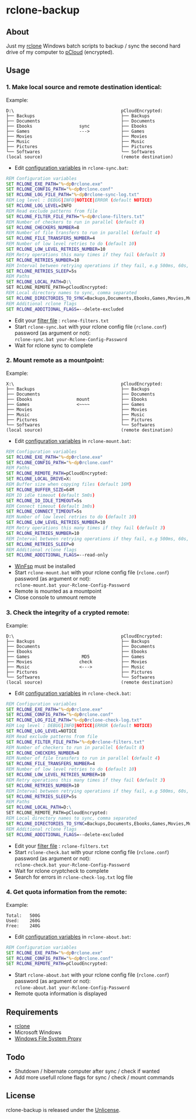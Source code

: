 # rclone-backup

## About
Just my [rclone](https://rclone.org/) Windows batch scripts to backup / sync the second hard drive of my computer to [pCloud](https://www.pcloud.com/) (encrypted).

## Usage
### 1. Make local source and remote destination identical:
Example:
```
D:\                                         pCloudEncrypted:
├── Backups                                 ├── Backups
├── Documents                               ├── Documents
├── Ebooks                  sync            ├── Ebooks
├── Games                   --->            ├── Games
├── Movies                                  ├── Movies
├── Music                                   ├── Music
├── Pictures                                ├── Pictures
└── Softwares                               └── Softwares
(local source)                              (remote destination)
````
- Edit [configuration variables](https://rclone.org/commands/rclone_sync/) in `rclone-sync.bat`:
```bat
REM Configuration variables
SET RCLONE_EXE_PATH="%~dp0rclone.exe"
SET RCLONE_CONFIG_PATH="%~dp0rclone.conf"
SET RCLONE_LOG_FILE_PATH="%~dp0rclone-sync-log.txt"
REM Log level : DEBUG|INFO|NOTICE|ERROR (default NOTICE)
SET RCLONE_LOG_LEVEL=INFO
REM Read exclude patterns from file
SET RCLONE_FILTER_FILE_PATH="%~dp0rclone-filters.txt"
REM Number of checkers to run in parallel (default 8)
SET RCLONE_CHECKERS_NUMBER=8
REM Number of file transfers to run in parallel (default 4)
SET RCLONE_FILE_TRANSFERS_NUMBER=4
REM Number of low level retries to do (default 10)
SET RCLONE_LOW_LEVEL_RETRIES_NUMBER=10
REM Retry operations this many times if they fail (default 3)
SET RCLONE_RETRIES_NUMBER=10
REM Interval between retrying operations if they fail, e.g 500ms, 60s, 5m (0 to disable)
SET RCLONE_RETRIES_SLEEP=5s
REM Paths
SET RCLONE_LOCAL_PATH=D:\
SET RCLONE_REMOTE_PATH=pCloudEncrypted:
REM Local directory names to sync, comma separated
SET RCLONE_DIRECTORIES_TO_SYNC=Backups,Documents,Ebooks,Games,Movies,Music,Pictures,Softwares
REM Additional rclone flags
SET RCLONE_ADDITIONAL_FLAGS=--delete-excluded
```
- Edit your [filter file](https://rclone.org/filtering/) : `rclone-filters.txt`
- Start `rclone-sync.bat` with your rclone config file (`rclone.conf`) password (as argument or not):  
`rclone-sync.bat your-Rclone-Config-Password`
- Wait for rclone sync to complete

### 2. Mount remote as a mountpoint:
Example:
```
X:\                                         pCloudEncrypted:
├── Backups                                 ├── Backups
├── Documents                               ├── Documents
├── Ebooks                 mount            ├── Ebooks
├── Games                  <~~~~            ├── Games
├── Movies                                  ├── Movies
├── Music                                   ├── Music
├── Pictures                                ├── Pictures
└── Softwares                               └── Softwares
(local source)                              (remote destination)
````
- Edit [configuration variables](https://rclone.org/commands/rclone_mount/) in `rclone-mount.bat`:
```bat
REM Configuration variables
SET RCLONE_EXE_PATH="%~dp0rclone.exe"
SET RCLONE_CONFIG_PATH="%~dp0rclone.conf"
REM Paths
SET RCLONE_REMOTE_PATH=pCloudEncrypted:
SET RCLONE_LOCAL_DRIVE=X:
REM Buffer size when copying files (default 16M)
SET RCLONE_BUFFER_SIZE=64M
REM IO idle timeout (default 5m0s)
SET RCLONE_IO_IDLE_TIMEOUT=5s
REM Connect timeout (default 1m0s)
SET RCLONE_CONNECT_TIMEOUT=5s
REM Number of low level retries to do (default 10)
SET RCLONE_LOW_LEVEL_RETRIES_NUMBER=10
REM Retry operations this many times if they fail (default 3)
SET RCLONE_RETRIES_NUMBER=10
REM Interval between retrying operations if they fail, e.g 500ms, 60s, 5m (0 to disable)
SET RCLONE_RETRIES_SLEEP=0
REM Additional rclone flags
SET RCLONE_ADDITIONAL_FLAGS=--read-only
```
- [WinFsp](http://www.secfs.net/winfsp/) must be installed
- Start `rclone-mount.bat` with your rclone config file (`rclone.conf`) password (as argument or not):  
`rclone-mount.bat your-Rclone-Config-Password`
- Remote is mounted as a mountpoint
- Close console to unmount remote

### 3. Check the integrity of a crypted remote:
Example:
```
D:\                                         pCloudEncrypted:
├── Backups                                 ├── Backups
├── Documents                               ├── Documents
├── Ebooks                                  ├── Ebooks
├── Games                    MD5            ├── Games
├── Movies                  check           ├── Movies
├── Music                   <--->           ├── Music
├── Pictures                                ├── Pictures
└── Softwares                               └── Softwares
(local source)                              (remote destination)
````
- Edit [configuration variables](https://rclone.org/commands/rclone_cryptcheck/) in `rclone-check.bat`:
```bat
REM Configuration variables
SET RCLONE_EXE_PATH="%~dp0rclone.exe"
SET RCLONE_CONFIG_PATH="%~dp0rclone.conf"
SET RCLONE_LOG_FILE_PATH="%~dp0rclone-check-log.txt"
REM Log level : DEBUG|INFO|NOTICE|ERROR (default NOTICE)
SET RCLONE_LOG_LEVEL=NOTICE
REM Read exclude patterns from file
SET RCLONE_FILTER_FILE_PATH="%~dp0rclone-filters.txt"
REM Number of checkers to run in parallel (default 8)
SET RCLONE_CHECKERS_NUMBER=8
REM Number of file transfers to run in parallel (default 4)
SET RCLONE_FILE_TRANSFERS_NUMBER=4
REM Number of low level retries to do (default 10)
SET RCLONE_LOW_LEVEL_RETRIES_NUMBER=10
REM Retry operations this many times if they fail (default 3)
SET RCLONE_RETRIES_NUMBER=10
REM Interval between retrying operations if they fail, e.g 500ms, 60s, 5m (0 to disable)
SET RCLONE_RETRIES_SLEEP=5s
REM Paths
SET RCLONE_LOCAL_PATH=D:\
SET RCLONE_REMOTE_PATH=pCloudEncrypted:
REM Local directory names to sync, comma separated
SET RCLONE_DIRECTORIES_TO_SYNC=Backups,Documents,Ebooks,Games,Movies,Music,Pictures,Softwares
REM Additional rclone flags
SET RCLONE_ADDITIONAL_FLAGS=--delete-excluded
```
- Edit your [filter file](https://rclone.org/filtering/) : `rclone-filters.txt`
- Start `rclone-check.bat` with your rclone config file (`rclone.conf`) password (as argument or not):  
`rclone-check.bat your-Rclone-Config-Password`
- Wait for rclone cryptcheck to complete
- Search for errors in `rclone-check-log.txt` log file

### 4. Get quota information from the remote:
Example:
```
Total:   500G
Used:    260G
Free:    240G
```
- Edit [configuration variables](https://rclone.org/commands/rclone_about/) in `rclone-about.bat`:
```bat
REM Configuration variables
SET RCLONE_EXE_PATH="%~dp0rclone.exe"
SET RCLONE_CONFIG_PATH="%~dp0rclone.conf"
SET RCLONE_REMOTE_PATH=pCloudEncrypted:
```
- Start `rclone-about.bat` with your rclone config file (`rclone.conf`) password (as argument or not):  
`rclone-about.bat your-Rclone-Config-Password`
- Remote quota information is displayed

## Requirements
- [rclone](https://rclone.org/)
- Microsoft Windows
- [Windows File System Proxy](http://www.secfs.net/winfsp/)

## Todo
- Shutdown / hibernate computer after sync / check if wanted
- Add more usefull rclone flags for sync / check / mount commands
  
## License
rclone-backup is released under the [Unlicense](http://unlicense.org).
